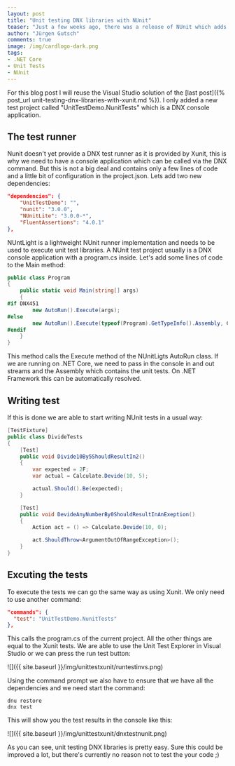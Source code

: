 ```yaml
--- 
layout: post
title: "Unit testing DNX libraries with NUnit"
teaser: "Just a few weeks ago, there was a release of NUnit which adds support for DNX libraries.  But how does it look like with DNX libraries? Is it as easy as with Xunit? This post shows you how unit testing of DNX libraries works with NUnit."
author: "Jürgen Gutsch"
comments: true
image: /img/cardlogo-dark.png
tags:
- .NET Core
- Unit Tests
- NUnit
---
```


For this blog post I will reuse the Visual Studio solution of the [last post]({% post_url unit-testing-dnx-libraries-with-xunit.md %}). I only added a new test project called "UnitTestDemo.NunitTests" which is a DNX console application.

## The test runner

Nunit doesn't yet provide a DNX test runner as it is provided by Xunit, this is why we need to have a console application which can be called via the DNX command. But this is not a big deal and contains only a few lines of code and a little bit of configuration in the project.json. Lets add two new dependencies:

~~~ json
"dependencies": {
    "UnitTestDemo": "",
    "nunit": "3.0.0",
    "NUnitLite": "3.0.0-*",
    "FluentAssertions": "4.0.1"
},
~~~

NUntLight is a lightweight NUnit runner implementation and needs to be used to execute unit test libraries. A NUnit test project usually is a DNX console application with a program.cs inside. Let's add some lines of code to the Main method:

~~~ csharp
public class Program
{
    public static void Main(string[] args)
    {
#if DNX451
        new AutoRun().Execute(args);
#else
        new AutoRun().Execute(typeof(Program).GetTypeInfo().Assembly, Console.Out, Console.In, args);
#endif
    }
}
~~~

This method calls the Execute method of the NUnitLigts AutoRun class. If we are running on .NET Core, we need to pass in the console in and out streams and the Assembly which contains the unit tests. On .NET Framework this can be automatically resolved.

## Writing test

If this is done we are able to start writing NUnit tests in a usual way:

~~~ csharp
[TestFixture]
public class DivideTests
{
    [Test]
    public void Divide10By5ShouldResultIn2()
    {
        var expected = 2F;
        var actual = Calculate.Devide(10, 5);

        actual.Should().Be(expected);
    }

    [Test]
    public void DevideAnyNumberBy0ShouldResultInAnExeption()
    {
        Action act = () => Calculate.Devide(10, 0);

        act.ShouldThrow<ArgumentOutOfRangeException>();
    }
}
~~~

## Excuting the tests

To execute the tests we can go the same way as using Xunit. We only need to use another command:

~~~ json
"commands": {
  "test": "UnitTestDemo.NunitTests"
},
~~~

This calls the program.cs of the current project. All the other things are equal to the Xunit tests. We are able to use the Unit Test Explorer in Visual Studio or we can press the run test button:

![]({{ site.baseurl }}/img/unittestxunit/runtestinvs.png)

Using the command prompt we also have to ensure that we have all the dependencies and we need start the command:

~~~ batch
dnu restore
dnx test
~~~

This will show you the test results in the console like this: 

![]({{ site.baseurl }}/img/unittestxunit/dnxtestnunit.png)

As you can see, unit testing DNX libraries is pretty easy. Sure this could be improved a lot, but there's currently no reason not to test the your code ;)